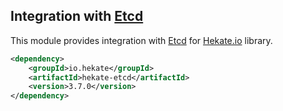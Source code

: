 ## Integration with [Etcd](https://github.com/coreos/etcd)

This module provides integration with [Etcd](https://github.com/coreos/etcd)
for [Hekate.io](https://github.com/hekate-io/hekate) library.
 
 ```xml
 <dependency>
     <groupId>io.hekate</groupId>
     <artifactId>hekate-etcd</artifactId>
     <version>3.7.0</version>
 </dependency>
 ```
